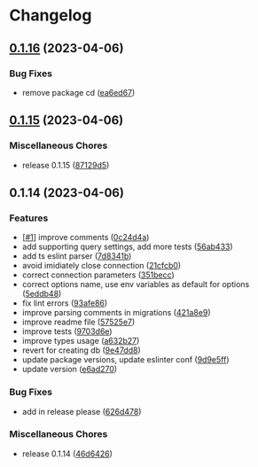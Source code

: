 # Changelog

## [0.1.16](https://github.com/gentrace/clickhouse-migrations/compare/v0.1.15...v0.1.16) (2023-04-06)


### Bug Fixes

* remove package cd ([ea6ed67](https://github.com/gentrace/clickhouse-migrations/commit/ea6ed679333e43c8aacd0d41d4a2bac918346493))

## [0.1.15](https://github.com/gentrace/clickhouse-migrations/compare/v0.1.14...v0.1.15) (2023-04-06)


### Miscellaneous Chores

* release 0.1.15 ([87129d5](https://github.com/gentrace/clickhouse-migrations/commit/87129d5c73561fef3fd813e9230f54d68c82d8a6))

## 0.1.14 (2023-04-06)


### Features

* [[#1](https://github.com/gentrace/clickhouse-migrations/issues/1)] improve comments ([0c24d4a](https://github.com/gentrace/clickhouse-migrations/commit/0c24d4afca157024ce0a24caacae62a5b069e229))
* add supporting query settings, add more tests ([56ab433](https://github.com/gentrace/clickhouse-migrations/commit/56ab4337830aa2922e72292dfbe22ecbdbe73292))
* add ts eslint parser ([7d8341b](https://github.com/gentrace/clickhouse-migrations/commit/7d8341bf7889740966cbfdec27aa9eda266882e2))
* avoid imidiately close connection ([21cfcb0](https://github.com/gentrace/clickhouse-migrations/commit/21cfcb0b036d7dcf9e8c035f3330f38480211e7a))
* correct connection parameters ([351becc](https://github.com/gentrace/clickhouse-migrations/commit/351becce38b051cf8f26fe09ff6de1bd4803a888))
* correct options name, use env variables as default for options ([5eddb48](https://github.com/gentrace/clickhouse-migrations/commit/5eddb480b02f215020f4f6eeff3c2ed3fd7d6670))
* fix lint errors ([93afe86](https://github.com/gentrace/clickhouse-migrations/commit/93afe864fe1f7eb4ac97ba55da8c695b2d14b5b2))
* improve parsing comments in migrations ([421a8e9](https://github.com/gentrace/clickhouse-migrations/commit/421a8e9ae9b7ff202b3be71df8f5f00e1197ec2d))
* improve readme file ([57525e7](https://github.com/gentrace/clickhouse-migrations/commit/57525e749c298539135d0335c757eacf293ee077))
* improve tests ([9703d6e](https://github.com/gentrace/clickhouse-migrations/commit/9703d6eec8d82d169e3512256e7dd92cef0407e2))
* improve types usage ([a632b27](https://github.com/gentrace/clickhouse-migrations/commit/a632b2707947aab9bf283bfa3ec54cf76511b06a))
* revert for creating db ([9e47dd8](https://github.com/gentrace/clickhouse-migrations/commit/9e47dd88f30ebcb570b4704b47c2b8d970722a3d))
* update package versions, update eslinter conf ([9d9e5ff](https://github.com/gentrace/clickhouse-migrations/commit/9d9e5ffe0bcf88fd536a1547b6647c2483df67b2))
* update version ([e6ad270](https://github.com/gentrace/clickhouse-migrations/commit/e6ad27048a5c9022d53565e9436bc4a3b8365c76))


### Bug Fixes

* add in release please ([626d478](https://github.com/gentrace/clickhouse-migrations/commit/626d4783b6c269ad1e47dc3997b5a11353c5f249))


### Miscellaneous Chores

* release 0.1.14 ([46d6426](https://github.com/gentrace/clickhouse-migrations/commit/46d64268b8a58ab5b8d128c11698d2e5c0831b3c))
